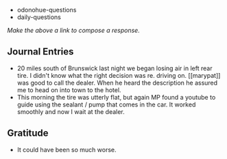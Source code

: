 - odonohue-questions
- daily-questions

*Make the above a link to compose a response.*
## Journal Entries
-  20 miles south of Brunswick last night we began losing air in left rear tire. I didn't know what the right decision was re. driving on. [[marypat]] was good to call the dealer. When he heard the description he assured me to head on into town to the hotel.
- This morning the tire was utterly flat, but again MP found a youtube to guide using the sealant / pump that comes in the car. It worked smoothly and now I wait at the dealer.

## Gratitude
- It could have been so much worse. 


